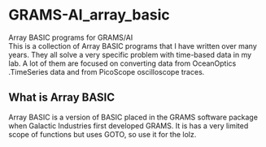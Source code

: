 # GRAMS-AI_array_basic
Array BASIC programs for GRAMS/AI  
This is a collection of Array BASIC programs that I have written over many years.  They all solve a very specific problem with time-based data in my lab.  A lot of them are focused on converting data from OceanOptics .TimeSeries data and from PicoScope oscilloscope traces.  
## What is Array BASIC  
Array BASIC is a version of BASIC placed in the GRAMS software package when Galactic Industries first developed GRAMS.  It is has a very limited scope of functions but uses GOTO, so use it for the lolz.  
